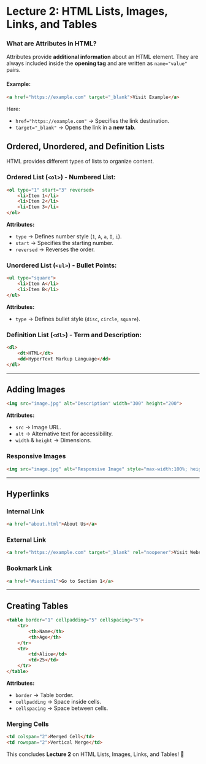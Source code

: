 # Lecture 2: HTML Lists, Images, Links, and Tables

### What are Attributes in HTML?

Attributes provide **additional information** about an HTML element. They are always included inside the **opening tag** and are written as `name="value"` pairs.

#### Example:
```html
<a href="https://example.com" target="_blank">Visit Example</a>
```
Here:
- `href="https://example.com"` → Specifies the link destination.
- `target="_blank"` → Opens the link in a **new tab**.


## Ordered, Unordered, and Definition Lists
HTML provides different types of lists to organize content.

### Ordered List (`<ol>`) - Numbered List:
```html
<ol type="1" start="3" reversed>
    <li>Item 1</li>
    <li>Item 2</li>
    <li>Item 3</li>
</ol>
```
**Attributes:**
- `type` → Defines number style (`1`, `A`, `a`, `I`, `i`).
- `start` → Specifies the starting number.
- `reversed` → Reverses the order.

### Unordered List (`<ul>`) - Bullet Points:
```html
<ul type="square">
    <li>Item A</li>
    <li>Item B</li>
</ul>
```
**Attributes:**
- `type` → Defines bullet style (`disc`, `circle`, `square`).

### Definition List (`<dl>`) - Term and Description:
```html
<dl>
    <dt>HTML</dt>
    <dd>HyperText Markup Language</dd>
</dl>
```

---

## Adding Images
```html
<img src="image.jpg" alt="Description" width="300" height="200">
```
**Attributes:**
- `src` → Image URL.
- `alt` → Alternative text for accessibility.
- `width` & `height` → Dimensions.

### Responsive Images
```html
<img src="image.jpg" alt="Responsive Image" style="max-width:100%; height:auto;">
```

---

## Hyperlinks
### Internal Link
```html
<a href="about.html">About Us</a>
```
### External Link
```html
<a href="https://example.com" target="_blank" rel="noopener">Visit Website</a>
```
### Bookmark Link
```html
<a href="#section1">Go to Section 1</a>
```

---

## Creating Tables
```html
<table border="1" cellpadding="5" cellspacing="5">
    <tr>
        <th>Name</th>
        <th>Age</th>
    </tr>
    <tr>
        <td>Alice</td>
        <td>25</td>
    </tr>
</table>
```
**Attributes:**
- `border` → Table border.
- `cellpadding` → Space inside cells.
- `cellspacing` → Space between cells.

### Merging Cells
```html
<td colspan="2">Merged Cell</td>
<td rowspan="2">Vertical Merge</td>
```

This concludes **Lecture 2** on HTML Lists, Images, Links, and Tables! 🚀

